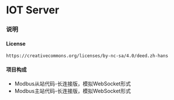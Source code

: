 # IOT Server

### 说明
#### License
```
https://creativecommons.org/licenses/by-nc-sa/4.0/deed.zh-hans
```
#### 项目构成
* Modbus从站代码-长连接版，模拟WebSocket形式
* Modbus主站代码-长连接版，模拟WebSocket形式








